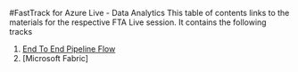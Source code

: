 #FastTrack for Azure Live - Data Analytics
This table of contents links to the materials for the respective FTA Live session.
It contains the following tracks

1. [End To End Pipeline Flow](./endtoendpipelineflow/)
2. [Microsoft Fabric]
